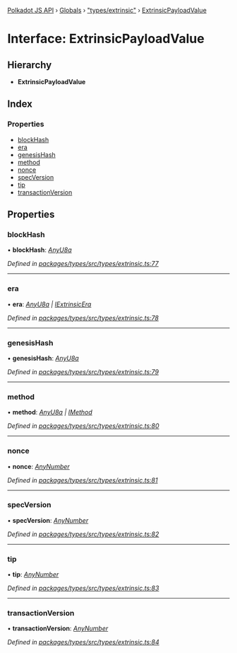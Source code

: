 [Polkadot JS API](../README.md) › [Globals](../globals.md) › ["types/extrinsic"](../modules/_types_extrinsic_.md) › [ExtrinsicPayloadValue](_types_extrinsic_.extrinsicpayloadvalue.md)

# Interface: ExtrinsicPayloadValue

## Hierarchy

* **ExtrinsicPayloadValue**

## Index

### Properties

* [blockHash](_types_extrinsic_.extrinsicpayloadvalue.md#blockhash)
* [era](_types_extrinsic_.extrinsicpayloadvalue.md#era)
* [genesisHash](_types_extrinsic_.extrinsicpayloadvalue.md#genesishash)
* [method](_types_extrinsic_.extrinsicpayloadvalue.md#method)
* [nonce](_types_extrinsic_.extrinsicpayloadvalue.md#nonce)
* [specVersion](_types_extrinsic_.extrinsicpayloadvalue.md#specversion)
* [tip](_types_extrinsic_.extrinsicpayloadvalue.md#tip)
* [transactionVersion](_types_extrinsic_.extrinsicpayloadvalue.md#transactionversion)

## Properties

###  blockHash

• **blockHash**: *[AnyU8a](../modules/_types_helpers_.md#anyu8a)*

*Defined in [packages/types/src/types/extrinsic.ts:77](https://github.com/polkadot-js/api/blob/5b96d52fa6/packages/types/src/types/extrinsic.ts#L77)*

___

###  era

• **era**: *[AnyU8a](../modules/_types_helpers_.md#anyu8a) | [IExtrinsicEra](_types_extrinsic_.iextrinsicera.md)*

*Defined in [packages/types/src/types/extrinsic.ts:78](https://github.com/polkadot-js/api/blob/5b96d52fa6/packages/types/src/types/extrinsic.ts#L78)*

___

###  genesisHash

• **genesisHash**: *[AnyU8a](../modules/_types_helpers_.md#anyu8a)*

*Defined in [packages/types/src/types/extrinsic.ts:79](https://github.com/polkadot-js/api/blob/5b96d52fa6/packages/types/src/types/extrinsic.ts#L79)*

___

###  method

• **method**: *[AnyU8a](../modules/_types_helpers_.md#anyu8a) | [IMethod](_types_interfaces_.imethod.md)*

*Defined in [packages/types/src/types/extrinsic.ts:80](https://github.com/polkadot-js/api/blob/5b96d52fa6/packages/types/src/types/extrinsic.ts#L80)*

___

###  nonce

• **nonce**: *[AnyNumber](../modules/_types_helpers_.md#anynumber)*

*Defined in [packages/types/src/types/extrinsic.ts:81](https://github.com/polkadot-js/api/blob/5b96d52fa6/packages/types/src/types/extrinsic.ts#L81)*

___

###  specVersion

• **specVersion**: *[AnyNumber](../modules/_types_helpers_.md#anynumber)*

*Defined in [packages/types/src/types/extrinsic.ts:82](https://github.com/polkadot-js/api/blob/5b96d52fa6/packages/types/src/types/extrinsic.ts#L82)*

___

###  tip

• **tip**: *[AnyNumber](../modules/_types_helpers_.md#anynumber)*

*Defined in [packages/types/src/types/extrinsic.ts:83](https://github.com/polkadot-js/api/blob/5b96d52fa6/packages/types/src/types/extrinsic.ts#L83)*

___

###  transactionVersion

• **transactionVersion**: *[AnyNumber](../modules/_types_helpers_.md#anynumber)*

*Defined in [packages/types/src/types/extrinsic.ts:84](https://github.com/polkadot-js/api/blob/5b96d52fa6/packages/types/src/types/extrinsic.ts#L84)*
